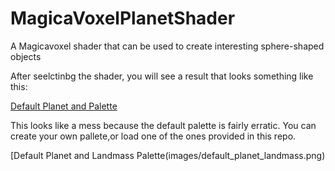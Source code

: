 # MagicaVoxelPlanetShader
 A Magicavoxel shader that can be used to create interesting sphere-shaped objects

After seelctinbg the shader, you will see a result that looks something like this:

[Default Planet and Palette](https://raw.githubusercontent.com/mrbiggles7719/MagicaVoxelPlanetShader/main/images/default_planet.png)

This looks like a mess because the default palette is fairly erratic.  You can create your own pallete,or load one of the ones provided in this repo.

[Default Planet and Landmass Palette(images/default_planet_landmass.png)


